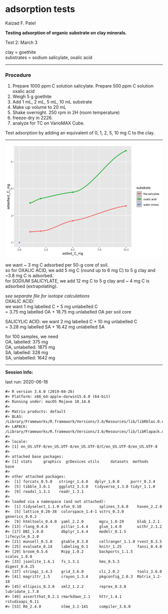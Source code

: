 adsorption tests
================
Kaizad F. Patel

**Testing adsorption of organic substrate on clay minerals.**

Test 2: March 3

clay = goethite  
substrates = sodium salicylate, oxalic acid

-----

### Procedure

1.  Prepare 1000 ppm C solution salicylate. Prepare 500 ppm C solution
    oxalic acid
2.  Weigh 5 g goethite
3.  Add 1 mL, 2 mL, 5 mL, 10 mL substrate
4.  Make up volume to 20 mL
5.  Shake overnight. 250 rpm in 2H (room temperature)
6.  freeze-dry in 2226.
7.  analyze for TC on VarioMAX Cube.

Test adsorption by adding an equivalent of 0, 1, 2, 5, 10 mg C to the
clay.

-----

![](2-adsorption_files/figure-gfm/unnamed-chunk-2-1.png)<!-- -->

we want \~ 3 mg C adsorbed per 50-g core of soil.  
so for OXALIC ACID, we add 5 mg C (round up to 6 mg C) to 5 g clay and
\~3.8 mg C is adsorbed.  
for SODIUM SALICYLATE, we add 12 mg C to 5 g clay and \~ 4 mg C is
adsorbed (extrapolating).

*see separate file for isotope calculations*  
OXALIC ACID:  
we want 1 mg labelled C + 5 mg unlabelled C  
\= 3.75 mg labelled OA + 18.75 mg unlabelled OA per soil core

SALICYLIC ACID: we want 2 mg labelled C + 10 mg unlabelled C  
\= 3.28 mg labelled SA + 16.42 mg unlabelled SA

for 100 samples, we need  
OA, labelled: 375 mg  
OA, unlabelled: 1875 mg  
SA, labelled: 328 mg  
SA, unlabelled: 1642 mg

-----

**Session Info:**

last run: 2020-06-18

    #> R version 3.6.0 (2019-04-26)
    #> Platform: x86_64-apple-darwin15.6.0 (64-bit)
    #> Running under: macOS Mojave 10.14.6
    #> 
    #> Matrix products: default
    #> BLAS:   /Library/Frameworks/R.framework/Versions/3.6/Resources/lib/libRblas.0.dylib
    #> LAPACK: /Library/Frameworks/R.framework/Versions/3.6/Resources/lib/libRlapack.dylib
    #> 
    #> locale:
    #> [1] en_US.UTF-8/en_US.UTF-8/en_US.UTF-8/C/en_US.UTF-8/en_US.UTF-8
    #> 
    #> attached base packages:
    #> [1] stats     graphics  grDevices utils     datasets  methods   base     
    #> 
    #> other attached packages:
    #>  [1] forcats_0.5.0   stringr_1.4.0   dplyr_1.0.0     purrr_0.3.4    
    #>  [5] tibble_3.0.1    ggplot2_3.3.0   tidyverse_1.3.0 tidyr_1.1.0    
    #>  [9] readxl_1.3.1    readr_1.3.1    
    #> 
    #> loaded via a namespace (and not attached):
    #>  [1] tidyselect_1.1.0 xfun_0.10        splines_3.6.0    haven_2.2.0     
    #>  [5] lattice_0.20-38  colorspace_1.4-1 vctrs_0.3.0      generics_0.0.2  
    #>  [9] htmltools_0.4.0  yaml_2.2.0       mgcv_1.8-29      blob_1.2.1      
    #> [13] rlang_0.4.6      pillar_1.4.4     glue_1.4.0       withr_2.1.2     
    #> [17] DBI_1.0.0        dbplyr_1.4.4     modelr_0.1.5     lifecycle_0.2.0 
    #> [21] munsell_0.5.0    gtable_0.3.0     cellranger_1.1.0 rvest_0.3.5     
    #> [25] evaluate_0.14    labeling_0.3     knitr_1.25       fansi_0.4.0     
    #> [29] broom_0.5.6      Rcpp_1.0.2       backports_1.1.5  scales_1.0.0    
    #> [33] jsonlite_1.6.1   fs_1.3.1         hms_0.5.3        digest_0.6.25   
    #> [37] stringi_1.4.3    grid_3.6.0       cli_2.0.2        tools_3.6.0     
    #> [41] magrittr_1.5     crayon_1.3.4     pkgconfig_2.0.3  Matrix_1.2-18   
    #> [45] ellipsis_0.3.0   xml2_1.2.2       reprex_0.3.0     lubridate_1.7.8 
    #> [49] assertthat_0.2.1 rmarkdown_2.1    httr_1.4.1       rstudioapi_0.11 
    #> [53] R6_2.4.0         nlme_3.1-141     compiler_3.6.0
